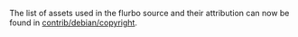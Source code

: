 The list of assets used in the flurbo source and their attribution can now be found in [contrib/debian/copyright](../contrib/debian/copyright).
